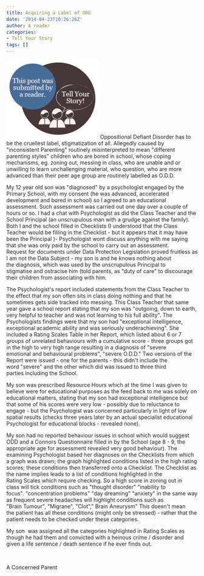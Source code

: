 ```yaml
---
title: Acquiring a Label of ODD
date: '2014-04-23T10:26:26Z'
author: A reader
categories:
- Tell Your Story
tags: []
---
```


<span style="color: #222222;"><a href="/images/tell-your-story.png"><img class="alignleft size-full wp-image-1519" src="/images/tell-your-story.png" alt="This post was submitted by a reader." width="247" height="209" /></a>Oppositional Defiant Disorder has to be the cruellest label, </span><span style="color: #222222;">stigmatization of all. Allegedly caused by "inconsistent Parenting" </span><span style="color: #222222;">routinely misinterpreted to mean "different parenting styles" children </span><span style="color: #222222;">who are bored in school, whose coping mechanisms, eg. zoning out, </span><span style="color: #222222;">messing in class, who are unable and or unwilling to learn </span><span style="color: #222222;">unchallenging material, who question, who are more advanced than their </span><span style="color: #222222;">peer age group are routinely labelled as O.D.D. </span>

<span style="color: #222222;">My 12 year old son was </span><span style="color: #222222;">"diagnosed" by a psychologist engaged by the Primary School, with my </span><span style="color: #222222;">consent (he was advanced, accelerated development and bored in school) </span><span style="color: #222222;">so I agreed to an educational assessment. Such assessment was carried </span><span style="color: #222222;">out one day over a couple of hours or so. I had a chat with </span><span style="color: #222222;">Psychologist as did the Class Teacher and the School Principal (an </span><span style="color: #222222;">unscrupulous man with a grudge against the family). Both I and the </span><span style="color: #222222;">school filled in Checklists (I understood that the Class Teacher would </span><span style="color: #222222;">be filling in the Checklist - but it appears that it may have been the </span><span style="color: #222222;">Principal )- Psychologist wont discuss anything with me saying that </span><span style="color: #222222;">she was only paid by the school to carry out an assessment. Request </span><span style="color: #222222;">for documents under Data Protection Legislation proved fruitless as I </span><span style="color: #222222;">am not the Data Subject - my son is and he knows nothing about the </span><span style="color: #222222;">diagnosis, which was used by the unscrupulous Principal to stigmatise </span><span style="color: #222222;">and ostracise him (told parents, as "duty of care" to discourage their </span><span style="color: #222222;">children from associating with him. </span>

<span style="color: #222222;">The Psychologist's report included </span><span style="color: #222222;">statements from the Class Teacher to the effect that my son often sits </span><span style="color: #222222;">in class doing nothing and that he sometimes gets side tracked into </span><span style="color: #222222;">messing. This Class Teacher that same year gave a school report </span><span style="color: #222222;">stating that my son was "outgoing, down to earth, very helpful to </span><span style="color: #222222;">teacher and was not learning to his full ability". The Psychologists </span><span style="color: #222222;">findings were that my son had "exceptional intelligence, exceptional </span><span style="color: #222222;">academic ability and was seriously underachieving". She included a </span><span style="color: #222222;">Rating Scales Table in her Report, which listed about 6 or 7 groups of </span><span style="color: #222222;">unrelated behaviours with a cumulative score - three groups got in the </span><span style="color: #222222;">high to very high range resulting in a diagnosis of "severe emotional </span><span style="color: #222222;">and behavioural problems", "severe O.D.D." Two versions of the Report </span><span style="color: #222222;">were issued - one for the parents - this didn't include the word </span><span style="color: #222222;">"severe" and the other which did was issued to three third parties </span><span style="color: #222222;">including the School. </span>

<span style="color: #222222;">My son was prescribed Resource Hours which at </span><span style="color: #222222;">the time I was given to believe were for educational purposes as the </span><span style="color: #222222;">feed back to me was solely on educational matters, stating that my son </span><span style="color: #222222;">had exceptional intelligence but that some of his scores were very low </span><span style="color: #222222;">- possibly due to reluctance to engage - but the Psychologist was </span><span style="color: #222222;">concerned particularly in light of low spatial results (checks three </span><span style="color: #222222;">years later by an actual specialist educational Psychologist for </span><span style="color: #222222;">educational blocks - revealed none). </span>

<span style="color: #222222;">My son had no reported behaviour </span><span style="color: #222222;">issues in school which would suggest ODD and a Connors Questionnaire </span><span style="color: #222222;">filled in by the School (age 8 - 9, the appropriate age for assessment </span><span style="color: #222222;">revealed very good behaviour). The examining Psychologist based her </span><span style="color: #222222;">diagnoses on the Checklists from which a graph was drawn; the graph </span><span style="color: #222222;">highlighted conditions listed in the high rating scores; these </span><span style="color: #222222;">conditions then transferred onto a Checklist. The Checklist as the </span><span style="color: #222222;">name implies leads to a list of conditions highlighted in the Rating </span><span style="color: #222222;">Scales which require checking. So a high score in zoning out in class </span><span style="color: #222222;">will tick conditions such as "thought disorder" "inability to focus". </span><span style="color: #222222;">"concentration problems" "day dreaming" "anxiety" in the same way as </span><span style="color: #222222;">frequent severe headaches will highlight conditions such as "Brain </span><span style="color: #222222;">Tumour", "Migrane", "Clot"," Brain Aneurysm" This doesn't mean the </span><span style="color: #222222;">patient has all these conditions (might only be stressed) - rather </span><span style="color: #222222;">that the patient needs to be checked under these categories. </span>

<span style="color: #222222;">My son </span><span style="color: #222222;"> was assigned all the categories highlighted in Rating Scales as though </span><span style="color: #222222;">he had them and convicted with a heinous crime / disorder and given a </span><span style="color: #222222;">life sentence / death sentence if he ever finds out.</span>

&nbsp;

A Concerned Parent